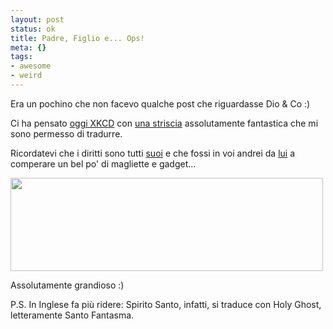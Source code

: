 ```yaml
--- 
layout: post
status: ok
title: Padre, Figlio e... Ops!
meta: {}
tags: 
- awesome
- weird
---
```

Era un pochino che non facevo qualche post che riguardasse Dio & Co :)  
  
Ci ha pensato [oggi XKCD](http://www.xkcd.com/459/) con [una striscia](http://www.xkcd.com/459/) assolutamente fantastica che mi sono permesso di tradurre.  
  
Ricordatevi che i diritti sono tutti [suoi](http://www.xkcd.com/459/) e che fossi in voi andrei da [lui](http://www.xkcd.com/459/) a comperare un bel po' di magliette e gadget...  
  
<img src="http://fast.mgpf.it/2008/08/holy_ghost.png" alt="" title="holy_ghost" width="500" height="149" class="aligncenter size-full wp-image-853" />  
  
Assolutamente grandioso :)  
  
P.S. In Inglese fa più ridere: Spirito Santo, infatti, si traduce con Holy Ghost, letteramente Santo Fantasma.  
  
 
